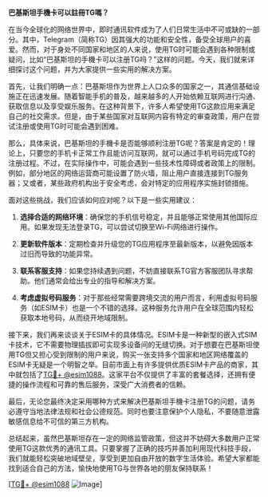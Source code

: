 **巴基斯坦手機卡可以註冊TG嗎？**

在当今全球化的网络世界中，即时通讯软件成为了人们日常生活中不可或缺的一部分。其中，Telegram（简称TG）因其强大的功能和安全性，备受全球用户的喜爱。然而，对于身处不同国家和地区的人来说，使用TG时可能会遇到各种限制或疑问，比如“巴基斯坦的手機卡可以注册TG吗？”这样的问题。今天，我们就来详细探讨这个问题，并为大家提供一些实用的解决方案。

首先，让我们明确一点：巴基斯坦作为世界上人口众多的国家之一，其通信基础设施正在迅速发展。随着智能手机的普及，越来越多的人开始依赖互联网进行沟通、获取信息以及享受娱乐服务。在这种背景下，许多人希望使用TG这款应用来满足自己的社交需求。但是，由于某些国家对互联网内容有特定的审查政策，用户在尝试注册或使用TG时可能会遇到困难。

那么，具体来说，巴基斯坦的手機卡是否能够顺利注册TG呢？答案是肯定的！理论上，只要您的手机卡正常工作且能访问互联网，就可以通过手机号码完成TG的注册过程。不过，在实际操作中，可能会遇到一些技术性障碍或者政策上的限制。例如，部分地区的网络运营商可能设置了防火墙，阻止用户直接连接到TG服务器；又或者，某些政府机构出于安全考虑，会对特定的应用程序实施封锁措施。

面对这些挑战，我们应该如何应对呢？以下是一些实用建议：

1. **选择合适的网络环境**：确保您的手机信号稳定，并且能够正常使用其他国际应用。如果发现无法登录TG，可以尝试切换至Wi-Fi网络进行操作。

2. **更新软件版本**：定期检查并升级您的TG应用程序至最新版本，以避免因版本过旧而导致的功能异常。

3. **联系客服支持**：如果您持续遇到问题，不妨直接联系TG官方客服团队寻求帮助。他们通常会给出专业的指导和解决方案。

4. **考虑虚拟号码服务**：对于那些经常需要跨境交流的用户而言，利用虚拟号码服务（如ESIM卡）也是一个不错的选择。这种服务允许用户在全球范围内轻松获取本地号码，从而绕开地域限制。

接下来，我们再来谈谈关于ESIM卡的具体情况。ESIM卡是一种新型的嵌入式SIM卡技术，它不需要物理插拔即可实现多设备间的无缝切换。对于想要在巴基斯坦使用TG但又担心受到限制的用户来说，购买一张支持多个国家和地区网络覆盖的ESIM卡无疑是一个明智之举。目前市面上有许多提供优质ESIM卡产品的商家，其中就包括了[TG💪+ @esim1088](https://t.me/s/esim1088)。这家平台不仅提供了丰富的套餐选择，还拥有便捷的操作流程和可靠的售后服务，深受广大消费者的信赖。

最后，无论您最终决定采用哪种方式来解决巴基斯坦手機卡注册TG的问题，请务必遵守当地法律法规和社会公德规范。同时也要注意保护个人隐私，不要随意泄露敏感信息给不可信的第三方机构。

总结起来，虽然巴基斯坦存在一定的网络监管政策，但这并不妨碍大多数用户正常使用TG这款优秀的通讯工具。只要掌握了正确的技巧并善加利用现代科技手段，我们就能轻松突破地域壁垒，享受到更加自由开放的数字生活体验。希望大家都能找到适合自己的方法，愉快地使用TG与世界各地的朋友保持联系！

[[TG💪+ @esim1088](https://t.me/s/esim1088) ![Image](https://i.postimg.cc/4NQfJmqS/Snipaste-2025-05-13-00-14-12.png)]